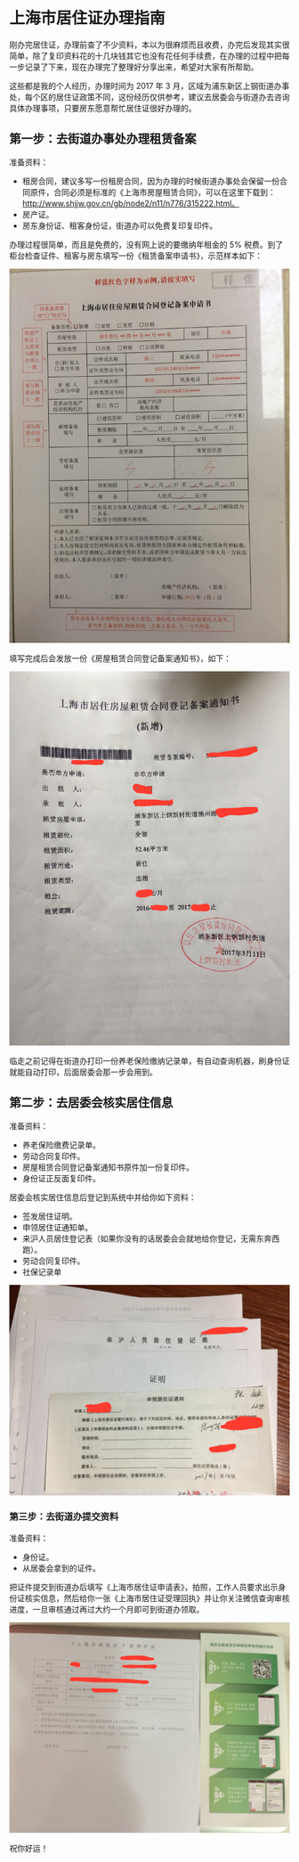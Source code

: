 # 上海市居住证办理指南

刚办完居住证，办理前查了不少资料，本以为很麻烦而且收费，办完后发现其实很简单，除了复印资料花的十几块钱其它也没有花任何手续费，在办理的过程中把每一步记录了下来，现在办理完了整理好分享出来，希望对大家有所帮助。

这些都是我的个人经历，办理时间为 2017 年 3 月，区域为浦东新区上钢街道办事处，每个区的居住证政策不同，这份经历仅供参考，建议去居委会与街道办去咨询具体办理事项，只要房东愿意帮忙居住证很好办理的。

## 第一步：去街道办事处办理租赁备案

准备资料：

- 租房合同，建议多写一份租房合同，因为办理的时候街道办事处会保留一份合同原件，合同必须是标准的《上海市房屋租赁合同》，可以在这里下载到：http://www.shjjw.gov.cn/gb/node2/n11/n776/315222.html。
- 房产证。
- 房东身份证、租客身份证，街道办可以免费复印复印件。

办理过程很简单，而且是免费的，没有网上说的要缴纳年租金的 5% 税费。到了柜台检查证件、租客与房东填写一份《租赁备案申请书》，示范样本如下：

![img](./getting-a-shanghai-residence-permit/IMG_2096.JPG)

填写完成后会发放一份《房屋租赁合同登记备案通知书》，如下：

![img](./getting-a-shanghai-residence-permit/IMG_2097.JPG)

临走之前记得在街道办打印一份养老保险缴纳记录单，有自动查询机器，刷身份证就能自动打印，后面居委会那一步会用到。

## 第二步：去居委会核实居住信息

准备资料：

- 养老保险缴费记录单。
- 劳动合同复印件。
- 房屋租赁合同登记备案通知书原件加一份复印件。
- 身份证正反面复印件。

居委会核实居住信息后登记到系统中并给你如下资料：

- 签发居住证明。
- 申领居住证通知单。
- 来沪人员居住登记表（如果你没有的话居委会会就地给你登记，无需东奔西跑）。
- 劳动合同复印件。
- 社保记录单

![img](./getting-a-shanghai-residence-permit/IMG_2112.JPG)

### 第三步：去街道办提交资料

准备资料：

- 身份证。
- 从居委会拿到的证件。

把证件提交到街道办后填写《上海市居住证申请表》，拍照，工作人员要求出示身份证核实信息，然后给你一张《上海市居住证受理回执》并让你关注微信查询审核进度，一旦审核通过再过大约一个月即可到街道办领取。

![img](./getting-a-shanghai-residence-permit/IMG_2114.JPG)

祝你好运！
